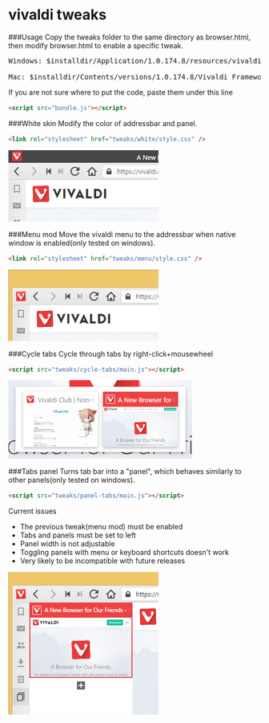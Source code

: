 # vivaldi tweaks

###Usage
Copy the tweaks folder to the same directory as browser.html, then modify browser.html to enable a specific tweak.
<pre>
Windows: $installdir/Application/1.0.174.8/resources/vivaldi<br>
Mac: $installdir/Contents/versions/1.0.174.8/Vivaldi Framework/resources/vivaldi
</pre>
If you are not sure where to put the code, paste them under this line
````html
<script src="bundle.js"></script>
````


###White skin
Modify the color of addressbar and panel.
````html
<link rel="stylesheet" href="tweaks/white/style.css" />
````
![](/screenshots/white.png?raw=true)

###Menu mod
Move the vivaldi menu to the addressbar when native window is enabled(only tested on windows).
````html
<link rel="stylesheet" href="tweaks/menu/style.css" />
````
![](/screenshots/menu.png?raw=true)

###Cycle tabs
Cycle through tabs by right-click+mousewheel
````html
<script src="tweaks/cycle-tabs/main.js"></script>
````
![](/screenshots/cycle-tabs.png?raw=true)

###Tabs panel
Turns tab bar into a "panel", which behaves similarly to other panels(only tested on windows).
````html
<script src="tweaks/panel-tabs/main.js"></script>
````

Current issues

* The previous tweak(menu mod) must be enabled
* Tabs and panels must be set to left
* Panel width is not adjustable
* Toggling panels with menu or keyboard shortcuts doesn't work
* Very likely to be incompatible with future releases

![](/screenshots/panel-tabs.png?raw=true)
